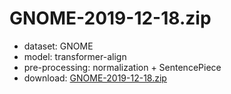# GNOME-2019-12-18.zip

* dataset: GNOME
* model: transformer-align
* pre-processing: normalization + SentencePiece
* download: [GNOME-2019-12-18.zip](https://object.pouta.csc.fi/OPUS-MT-models/cat-en/GNOME-2019-12-18.zip)
